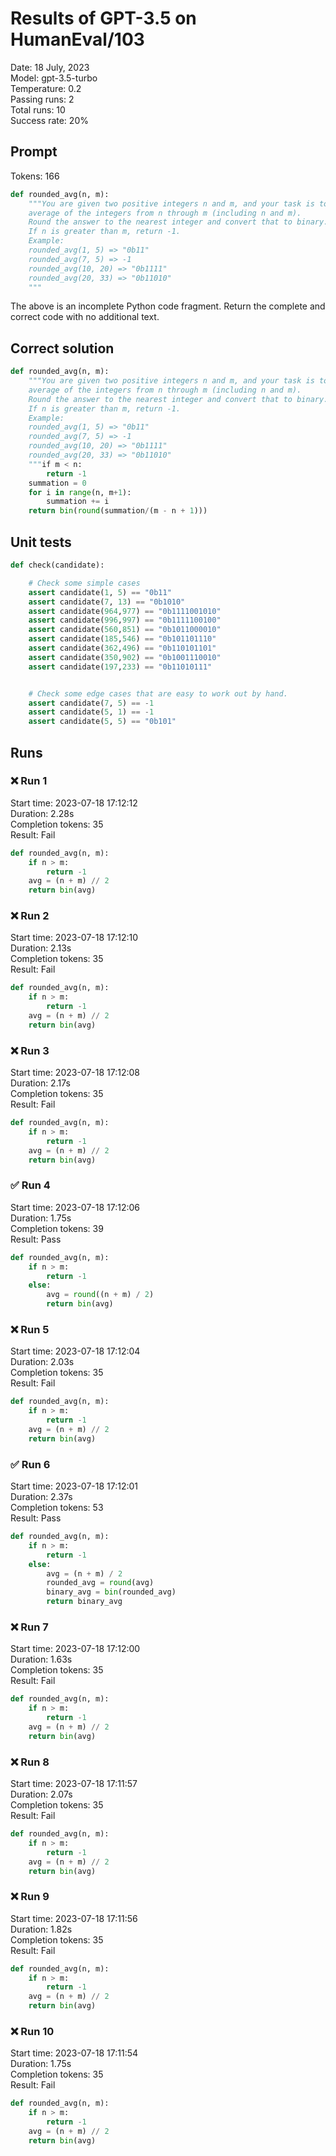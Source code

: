 # Results of GPT-3.5 on HumanEval/103
Date: 18 July, 2023<br />
Model: gpt-3.5-turbo<br />
Temperature: 0.2<br />
Passing runs: 2<br />
Total runs: 10<br />
Success rate: 20%
## Prompt
Tokens: 166
```python
def rounded_avg(n, m):
    """You are given two positive integers n and m, and your task is to compute the
    average of the integers from n through m (including n and m). 
    Round the answer to the nearest integer and convert that to binary.
    If n is greater than m, return -1.
    Example:
    rounded_avg(1, 5) => "0b11"
    rounded_avg(7, 5) => -1
    rounded_avg(10, 20) => "0b1111"
    rounded_avg(20, 33) => "0b11010"
    """
```
The above is an incomplete Python code fragment. Return the complete and correct code with no additional text.
## Correct solution
```python
def rounded_avg(n, m):
    """You are given two positive integers n and m, and your task is to compute the
    average of the integers from n through m (including n and m). 
    Round the answer to the nearest integer and convert that to binary.
    If n is greater than m, return -1.
    Example:
    rounded_avg(1, 5) => "0b11"
    rounded_avg(7, 5) => -1
    rounded_avg(10, 20) => "0b1111"
    rounded_avg(20, 33) => "0b11010"
    """if m < n:
        return -1
    summation = 0
    for i in range(n, m+1):
        summation += i
    return bin(round(summation/(m - n + 1)))
```
## Unit tests
```python
def check(candidate):

    # Check some simple cases
    assert candidate(1, 5) == "0b11"
    assert candidate(7, 13) == "0b1010"
    assert candidate(964,977) == "0b1111001010"
    assert candidate(996,997) == "0b1111100100"
    assert candidate(560,851) == "0b1011000010"
    assert candidate(185,546) == "0b101101110"
    assert candidate(362,496) == "0b110101101"
    assert candidate(350,902) == "0b1001110010"
    assert candidate(197,233) == "0b11010111"


    # Check some edge cases that are easy to work out by hand.
    assert candidate(7, 5) == -1
    assert candidate(5, 1) == -1
    assert candidate(5, 5) == "0b101"
```
## Runs
### ❌ Run 1
Start time: 2023-07-18 17:12:12<br />
Duration: 2.28s<br />
Completion tokens: 35<br />
Result: Fail
```python
def rounded_avg(n, m):
    if n > m:
        return -1
    avg = (n + m) // 2
    return bin(avg)
```
### ❌ Run 2
Start time: 2023-07-18 17:12:10<br />
Duration: 2.13s<br />
Completion tokens: 35<br />
Result: Fail
```python
def rounded_avg(n, m):
    if n > m:
        return -1
    avg = (n + m) // 2
    return bin(avg)
```
### ❌ Run 3
Start time: 2023-07-18 17:12:08<br />
Duration: 2.17s<br />
Completion tokens: 35<br />
Result: Fail
```python
def rounded_avg(n, m):
    if n > m:
        return -1
    avg = (n + m) // 2
    return bin(avg)
```
### ✅ Run 4
Start time: 2023-07-18 17:12:06<br />
Duration: 1.75s<br />
Completion tokens: 39<br />
Result: Pass
```python
def rounded_avg(n, m):
    if n > m:
        return -1
    else:
        avg = round((n + m) / 2)
        return bin(avg)
```
### ❌ Run 5
Start time: 2023-07-18 17:12:04<br />
Duration: 2.03s<br />
Completion tokens: 35<br />
Result: Fail
```python
def rounded_avg(n, m):
    if n > m:
        return -1
    avg = (n + m) // 2
    return bin(avg)
```
### ✅ Run 6
Start time: 2023-07-18 17:12:01<br />
Duration: 2.37s<br />
Completion tokens: 53<br />
Result: Pass
```python
def rounded_avg(n, m):
    if n > m:
        return -1
    else:
        avg = (n + m) / 2
        rounded_avg = round(avg)
        binary_avg = bin(rounded_avg)
        return binary_avg
```
### ❌ Run 7
Start time: 2023-07-18 17:12:00<br />
Duration: 1.63s<br />
Completion tokens: 35<br />
Result: Fail
```python
def rounded_avg(n, m):
    if n > m:
        return -1
    avg = (n + m) // 2
    return bin(avg)
```
### ❌ Run 8
Start time: 2023-07-18 17:11:57<br />
Duration: 2.07s<br />
Completion tokens: 35<br />
Result: Fail
```python
def rounded_avg(n, m):
    if n > m:
        return -1
    avg = (n + m) // 2
    return bin(avg)
```
### ❌ Run 9
Start time: 2023-07-18 17:11:56<br />
Duration: 1.82s<br />
Completion tokens: 35<br />
Result: Fail
```python
def rounded_avg(n, m):
    if n > m:
        return -1
    avg = (n + m) // 2
    return bin(avg)
```
### ❌ Run 10
Start time: 2023-07-18 17:11:54<br />
Duration: 1.75s<br />
Completion tokens: 35<br />
Result: Fail
```python
def rounded_avg(n, m):
    if n > m:
        return -1
    avg = (n + m) // 2
    return bin(avg)
```
